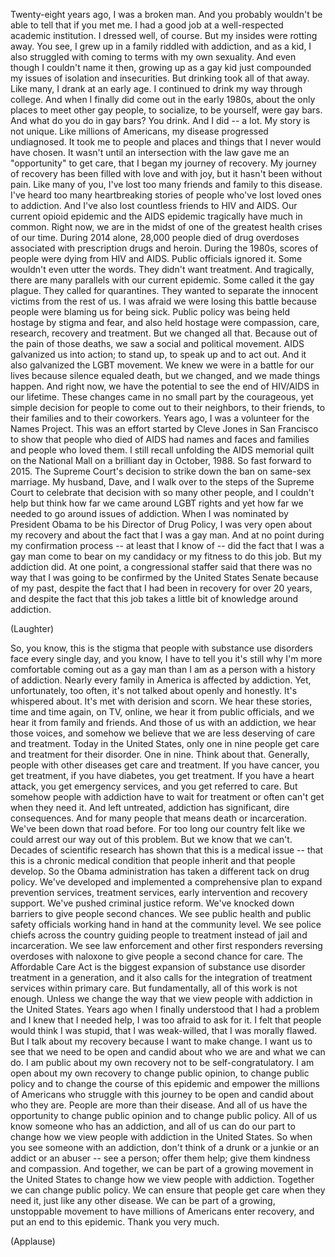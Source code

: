 
Twenty-eight years ago,
I was a broken man.
And you probably wouldn&#39;t be able
to tell that if you met me.
I had a good job at a well-respected
academic institution.
I dressed well, of course.
But my insides were rotting away.
You see, I grew up in a family
riddled with addiction,
and as a kid, I also struggled
with coming to terms
with my own sexuality.
And even though I couldn&#39;t name it then,
growing up as a gay kid
just compounded my issues
of isolation and insecurities.
But drinking took all of that away.
Like many, I drank at an early age.
I continued to drink
my way through college.
And when I finally did come out
in the early 1980s,
about the only places
to meet other gay people,
to socialize,
to be yourself, were gay bars.
And what do you do in gay bars?
You drink.
And I did --
a lot.
My story is not unique.
Like millions of Americans,
my disease progressed undiagnosed.
It took me to people
and places and things
that I never would have chosen.
It wasn&#39;t until
an intersection with the law
gave me an &quot;opportunity&quot; to get care,
that I began my journey of recovery.
My journey of recovery
has been filled with love and with joy,
but it hasn&#39;t been without pain.
Like many of you, I&#39;ve lost too many
friends and family to this disease.
I&#39;ve heard too many
heartbreaking stories
of people who&#39;ve lost
loved ones to addiction.
And I&#39;ve also lost
countless friends to HIV and AIDS.
Our current opioid epidemic
and the AIDS epidemic
tragically have much in common.
Right now, we are in the midst of one
of the greatest health crises of our time.
During 2014 alone, 28,000 people
died of drug overdoses associated
with prescription drugs and heroin.
During the 1980s, scores of people
were dying from HIV and AIDS.
Public officials ignored it.
Some wouldn&#39;t even utter the words.
They didn&#39;t want treatment.
And tragically, there are many parallels
with our current epidemic.
Some called it the gay plague.
They called for quarantines.
They wanted to separate
the innocent victims from the rest of us.
I was afraid we were losing this battle
because people were
blaming us for being sick.
Public policy was being held hostage
by stigma and fear,
and also held hostage
were compassion, care,
research, recovery and treatment.
But we changed all that.
Because out of the pain of those deaths,
we saw a social and political movement.
AIDS galvanized us into action;
to stand up, to speak up and to act out.
And it also galvanized
the LGBT movement.
We knew we were
in a battle for our lives
because silence equaled death,
but we changed,
and we made things happen.
And right now, we have the potential
to see the end of HIV/AIDS
in our lifetime.
These changes came in no small part
by the courageous, yet simple decision
for people to come out
to their neighbors,
to their friends, to their families
and to their coworkers.
Years ago, I was a volunteer
for the Names Project.
This was an effort started
by Cleve Jones in San Francisco
to show that people who died of AIDS
had names
and faces and families
and people who loved them.
I still recall unfolding
the AIDS memorial quilt
on the National Mall
on a brilliant day in October, 1988.
So fast forward to 2015.
The Supreme Court&#39;s decision to strike
down the ban on same-sex marriage.
My husband, Dave, and I walk over
to the steps of the Supreme Court
to celebrate that decision
with so many other people,
and I couldn&#39;t help but think
how far we came around LGBT rights
and yet how far we needed to go
around issues of addiction.
When I was nominated
by President Obama
to be his Director of Drug Policy,
I was very open about my recovery
and about the fact that I was a gay man.
And at no point during
my confirmation process --
at least that I know of --
did the fact that I was a gay man
come to bear on my candidacy
or my fitness to do this job.
But my addiction did.
At one point, a congressional staffer
said that there was no way
that I was going to be confirmed
by the United States Senate
because of my past,
despite the fact that I had been
in recovery for over 20 years,
and despite the fact
that this job takes a little bit
of knowledge around addiction.

(Laughter)

So, you know, this is the stigma
that people with
substance use disorders
face every single day,
and you know, I have to tell you
it&#39;s still why I&#39;m more comfortable
coming out as a gay man
than I am as a person
with a history of addiction.
Nearly every family in America
is affected by addiction.
Yet, unfortunately, too often,
it&#39;s not talked about openly and honestly.
It&#39;s whispered about.
It&#39;s met with derision and scorn.
We hear these stories,
time and time again, on TV, online,
we hear it from public officials,
and we hear it from family and friends.
And those of us with an addiction,
we hear those voices,
and somehow we believe that we are
less deserving of care and treatment.
Today in the United States,
only one in nine people
get care and treatment for their disorder.
One in nine.
Think about that.
Generally, people with other diseases
get care and treatment.
If you have cancer, you get treatment,
if you have diabetes, you get treatment.
If you have a heart attack,
you get emergency services,
and you get referred to care.
But somehow people with addiction
have to wait for treatment
or often can&#39;t get when they need it.
And left untreated, addiction
has significant, dire consequences.
And for many people
that means death or incarceration.
We&#39;ve been down that road before.
For too long our country felt
like we could arrest our way
out of this problem.
But we know that we can&#39;t.
Decades of scientific research has shown
that this is a medical issue --
that this is a chronic medical condition
that people inherit
and that people develop.
So the Obama administration
has taken a different tack on drug policy.
We&#39;ve developed and implemented
a comprehensive plan
to expand prevention services,
treatment services,
early intervention and recovery support.
We&#39;ve pushed criminal justice reform.
We&#39;ve knocked down barriers
to give people second chances.
We see public health and public safety
officials working hand in hand
at the community level.
We see police chiefs across the country
guiding people to treatment
instead of jail and incarceration.
We see law enforcement
and other first responders
reversing overdoses with naloxone
to give people a second chance for care.
The Affordable Care Act
is the biggest expansion
of substance use disorder
treatment in a generation,
and it also calls for the integration
of treatment services within primary care.
But fundamentally,
all of this work is not enough.
Unless we change the way
that we view people with addiction
in the United States.
Years ago when I finally
understood that I had a problem
and I knew that I needed help,
I was too afraid to ask for it.
I felt that people would think
I was stupid, that I was weak-willed,
that I was morally flawed.
But I talk about my recovery
because I want to make change.
I want us to see that we need to be open
and candid about who we are
and what we can do.
I am public about my own recovery
not to be self-congratulatory.
I am open about my own recovery
to change public opinion,
to change public policy
and to change the course of this epidemic
and empower the millions of Americans
who struggle with this journey
to be open and candid
about who they are.
People are more than their disease.
And all of us have the opportunity
to change public opinion
and to change public policy.
All of us know someone
who has an addiction,
and all of us can do our part
to change how we view people
with addiction in the United States.
So when you see
someone with an addiction,
don&#39;t think of a drunk or a junkie
or an addict or an abuser --
see a person;
offer them help;
give them kindness and compassion.
And together, we can be part
of a growing movement
in the United States
to change how we view
people with addiction.
Together we can change public policy.
We can ensure that people
get care when they need it,
just like any other disease.
We can be part of a growing,
unstoppable movement
to have millions of Americans
enter recovery,
and put an end to this epidemic.
Thank you very much.

(Applause)

